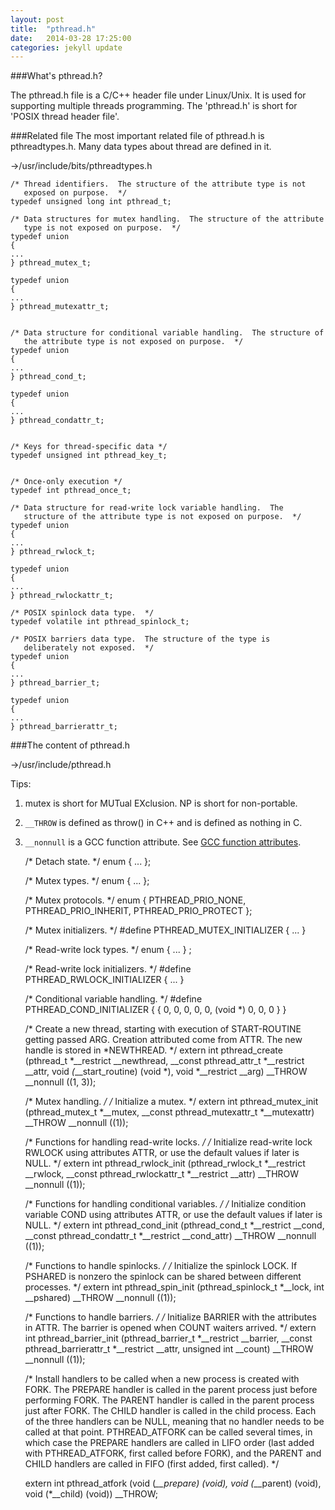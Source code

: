 ```yaml
---
layout: post
title:  "pthread.h"
date:   2014-03-28 17:25:00
categories: jekyll update
---
```


###What's pthread.h?

The pthread.h file is a C/C++ header file under Linux/Unix. It is used for supporting multiple threads programming. The 'pthread.h' is short for 'POSIX thread header file'.

###Related file
The most important related file of pthread.h is pthreadtypes.h. Many data types about thread are defined in it.

->/usr/include/bits/pthreadtypes.h

    /* Thread identifiers.  The structure of the attribute type is not
       exposed on purpose.  */
    typedef unsigned long int pthread_t;

    /* Data structures for mutex handling.  The structure of the attribute
       type is not exposed on purpose.  */
    typedef union
    {
    ...
    } pthread_mutex_t;

    typedef union
    {
    ...
    } pthread_mutexattr_t;


    /* Data structure for conditional variable handling.  The structure of
       the attribute type is not exposed on purpose.  */
    typedef union
    {
    ...
    } pthread_cond_t;

    typedef union
    {
    ...
    } pthread_condattr_t;


    /* Keys for thread-specific data */
    typedef unsigned int pthread_key_t;


    /* Once-only execution */
    typedef int pthread_once_t;

    /* Data structure for read-write lock variable handling.  The
       structure of the attribute type is not exposed on purpose.  */
    typedef union
    {
    ...
    } pthread_rwlock_t;

    typedef union
    {
    ...
    } pthread_rwlockattr_t;

    /* POSIX spinlock data type.  */
    typedef volatile int pthread_spinlock_t;

    /* POSIX barriers data type.  The structure of the type is
       deliberately not exposed.  */
    typedef union
    {
    ...
    } pthread_barrier_t;

    typedef union
    {
    ...
    } pthread_barrierattr_t;


###The content of pthread.h

->/usr/include/pthread.h

Tips:

1. mutex is short for MUTual EXclusion. NP is short for non-portable.
2. `__THROW` is defined as throw() in C++ and is defined as nothing in C.
3. `__nonnull` is a GCC function attribute. See [GCC function attributes](http://gcc.gnu.org/onlinedocs/gcc/Function-Attributes.html).


    /* Detach state.  */
    enum { ... };

    /* Mutex types. */
    enum { ... };

    /* Mutex protocols.  */
    enum
    {
      PTHREAD_PRIO_NONE,
      PTHREAD_PRIO_INHERIT,
      PTHREAD_PRIO_PROTECT
    };

    /* Mutex initializers.  */
    #define PTHREAD_MUTEX_INITIALIZER  { ... }

    /* Read-write lock types. */
    enum { ... } ;

    /* Read-write lock initializers.  */
    #define PTHREAD_RWLOCK_INITIALIZER { ... }

    /* Conditional variable handling.  */
    #define PTHREAD_COND_INITIALIZER { { 0, 0, 0, 0, 0, (void *) 0, 0, 0 } }


    /* Create a new thread, starting with execution of START-ROUTINE
       getting passed ARG.  Creation attributed come from ATTR.  The new
       handle is stored in *NEWTHREAD.  */
    extern int pthread_create (pthread_t *__restrict __newthread,
                   __const pthread_attr_t *__restrict __attr,
                   void *(*__start_routine) (void *),
                   void *__restrict __arg) __THROW __nonnull ((1, 3));


    /* Mutex handling.  */
    /* Initialize a mutex.  */
    extern int pthread_mutex_init (pthread_mutex_t *__mutex,
                       __const pthread_mutexattr_t *__mutexattr)
         __THROW __nonnull ((1));


    /* Functions for handling read-write locks.  */
    /* Initialize read-write lock RWLOCK using attributes ATTR, or use
       the default values if later is NULL.  */
    extern int pthread_rwlock_init (pthread_rwlock_t *__restrict __rwlock,
                    __const pthread_rwlockattr_t *__restrict
                    __attr) __THROW __nonnull ((1));


    /* Functions for handling conditional variables.  */
    /* Initialize condition variable COND using attributes ATTR, or use
       the default values if later is NULL.  */
    extern int pthread_cond_init (pthread_cond_t *__restrict __cond,
                      __const pthread_condattr_t *__restrict
                      __cond_attr) __THROW __nonnull ((1));


    /* Functions to handle spinlocks.  */
    /* Initialize the spinlock LOCK.  If PSHARED is nonzero the spinlock can
       be shared between different processes.  */
    extern int pthread_spin_init (pthread_spinlock_t *__lock, int __pshared)
         __THROW __nonnull ((1));


    /* Functions to handle barriers.  */
    /* Initialize BARRIER with the attributes in ATTR.  The barrier is
       opened when COUNT waiters arrived.  */
    extern int pthread_barrier_init (pthread_barrier_t *__restrict __barrier,
                     __const pthread_barrierattr_t *__restrict
                     __attr, unsigned int __count)
         __THROW __nonnull ((1));


    /* Install handlers to be called when a new process is created with FORK.
       The PREPARE handler is called in the parent process just before performing
       FORK. The PARENT handler is called in the parent process just after FORK.
       The CHILD handler is called in the child process.  Each of the three
       handlers can be NULL, meaning that no handler needs to be called at that
       point.
       PTHREAD_ATFORK can be called several times, in which case the PREPARE
       handlers are called in LIFO order (last added with PTHREAD_ATFORK,
       first called before FORK), and the PARENT and CHILD handlers are called
       in FIFO (first added, first called).  */

    extern int pthread_atfork (void (*__prepare) (void),
                   void (*__parent) (void),
                   void (*__child) (void)) __THROW;

